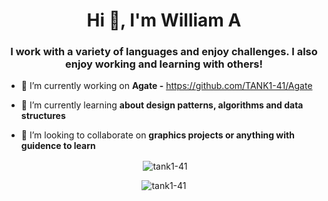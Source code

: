 <h1 align="center">Hi 👋, I'm William A</h1>
<h3 align="center">I work with a variety of languages and enjoy challenges. I also enjoy working and learning with others! </h3>



- 🔭 I’m currently working on **Agate -** https://github.com/TANK1-41/Agate 

- 🌱 I’m currently learning **about design patterns, algorithms and data structures**

- 👯 I’m looking to collaborate on **graphics projects or anything with guidence to learn**



<p align="center">&nbsp;<img align="center" src="https://github-readme-stats.vercel.app/api?username=tank1-41&show_icons=true&locale=en" alt="tank1-41" /></p>

<p align="center"> <img align="center"  src="https://github-readme-streak-stats.herokuapp.com/?user=tank1-41&" alt="tank1-41" /></p>

